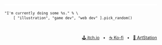 <div align="center">
  <img src="yellow_stripes.svg" alt="yellow stripes"/>
</div>

```gdscript
"I'm currently doing some %s." % \
    [ "illustration", "game dev", "web dev" ].pick_random()
```
<!-- <ICONS> -->

</br>
</br>

<div align="right">
  <a target="_blank" href="https://nnda.itch.io">🕹️&nbsp;itch.io</a>
  &nbsp;
  •
  &nbsp;
  <a target="_blank" href="https://ko-fi.com/L3L536B9Z">☕&nbsp;Ko-fi</a>
  &nbsp;
  •
  &nbsp;
  <a target="_blank" href="https://www.artstation.com/nnda">🎨&nbsp;ArtStation</a>
</div>
